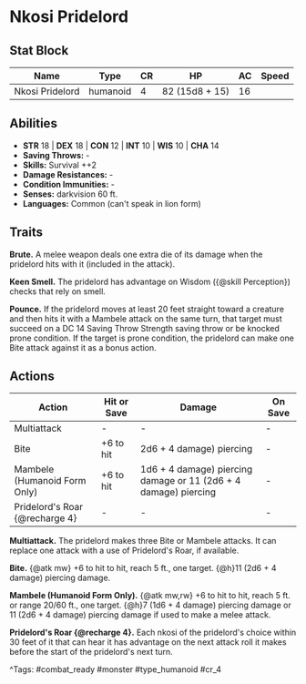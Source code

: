 # Nkosi Pridelord

## Stat Block

| Name | Type | CR | HP | AC | Speed |
|------|------|----|----|----|-------|
| Nkosi Pridelord | humanoid | 4 | 82 (15d8 + 15) | 16 |  |

## Abilities

- **STR** 18 | **DEX** 18 | **CON** 12 | **INT** 10 | **WIS** 10 | **CHA** 14
- **Saving Throws:** -  
- **Skills:** Survival ++2  
- **Damage Resistances:** -  
- **Condition Immunities:** -  
- **Senses:** darkvision 60 ft.  
- **Languages:** Common (can't speak in lion form)

## Traits

**Brute.** A melee weapon deals one extra die of its damage when the pridelord hits with it (included in the attack).

**Keen Smell.** The pridelord has advantage on Wisdom ({@skill Perception}) checks that rely on smell.

**Pounce.** If the pridelord moves at least 20 feet straight toward a creature and then hits it with a Mambele attack on the same turn, that target must succeed on a DC 14 Saving Throw Strength saving throw or be knocked prone condition. If the target is prone condition, the pridelord can make one Bite attack against it as a bonus action.


## Actions

| Action | Hit or Save | Damage | On Save |
|--------|--------------|--------|----------|
| Multiattack | - | - | - |
| Bite | +6 to hit | 2d6 + 4 damage) piercing | - |
| Mambele (Humanoid Form Only) | +6 to hit | 1d6 + 4 damage) piercing damage or 11 (2d6 + 4 damage) piercing | - |
| Pridelord's Roar {@recharge 4} | - | - | - |

**Multiattack.** The pridelord makes three Bite or Mambele attacks. It can replace one attack with a use of Pridelord's Roar, if available.

**Bite.** {@atk mw} +6 to hit to hit, reach 5 ft., one target. {@h}11 (2d6 + 4 damage) piercing damage.

**Mambele (Humanoid Form Only).** {@atk mw,rw} +6 to hit to hit, reach 5 ft. or range 20/60 ft., one target. {@h}7 (1d6 + 4 damage) piercing damage or 11 (2d6 + 4 damage) piercing damage if used to make a melee attack.

**Pridelord's Roar {@recharge 4}.** Each nkosi of the pridelord's choice within 30 feet of it that can hear it has advantage on the next attack roll it makes before the start of the pridelord's next turn.


^Tags: #combat_ready #monster #type_humanoid #cr_4